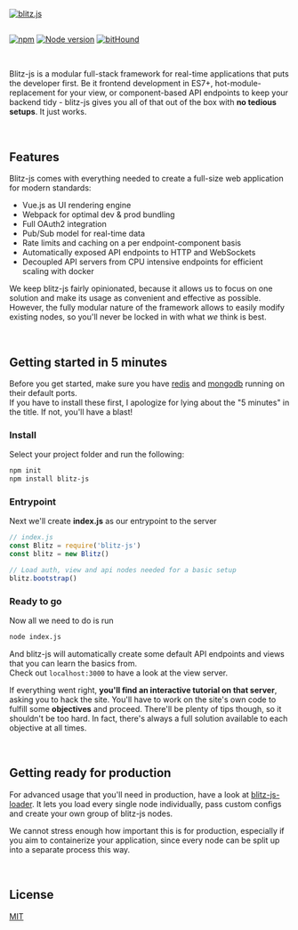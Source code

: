[![blitz.js](https://i.imgur.com/lotIdMo.png)](https://github.com/nexus-devs)

##  

[![npm](https://img.shields.io/npm/v/blitz-js.svg)](https://npmjs.org/blitz-js)
[![Node version](http://img.shields.io/badge/node-+8.10.LTS-brightgreen.svg)](https://nodejs.org/en/)
[![bitHound](https://img.shields.io/bithound/dependencies/github/nexus-devs/blitz-js.svg)](https://www.bithound.io/github/nexus-devs/blitz-js/master/dependencies/npm)


<br>

Blitz-js is a modular full-stack framework for real-time applications that puts
the developer first. Be it frontend development in ES7+,
hot-module-replacement for your view, or component-based API endpoints to keep
your backend tidy - blitz-js gives you all of that out of the box with
**no tedious setups**. It just works.

<br>

## Features
Blitz-js comes with everything needed to create a full-size
web application for modern standards:
- Vue.js as UI rendering engine
- Webpack for optimal dev & prod bundling
- Full OAuth2 integration
- Pub/Sub model for real-time data
- Rate limits and caching on a per endpoint-component basis
- Automatically exposed API endpoints to HTTP and WebSockets
- Decoupled API servers from CPU intensive endpoints for efficient scaling with
  docker

We keep blitz-js fairly opinionated, because it allows us to
focus on one solution and make its usage as convenient and effective as possible.
However, the fully modular nature of the framework allows to easily modify
existing nodes, so you'll never be locked in with what *we* think is best.

<br>

## Getting started in 5 minutes
Before you get started, make sure you have [redis](https://redis.io/) and
[mongodb](https://www.mongodb.com/download-center?jmp=nav#community) running on their default ports.<br>
If you have to install these first, I apologize for lying about the "5 minutes"
in the title. If not, you'll have a blast!

### Install
Select your project folder and run the following:
```sh
npm init
npm install blitz-js
```

### Entrypoint
Next we'll create **index.js** as our entrypoint to the server
```js
// index.js
const Blitz = require('blitz-js')
const blitz = new Blitz()

// Load auth, view and api nodes needed for a basic setup
blitz.bootstrap()
```

### Ready to go
Now all we need to do is run
```sh
node index.js
```
And blitz-js will automatically create some default API endpoints and views
that you can learn the basics from. <br>
Check out `localhost:3000` to have a look at the view server.

If everything went right, **you'll find an interactive tutorial on that server**,
asking you to hack the site. You'll have to work on the site's own code to
fulfill some **objectives** and proceed. There'll be plenty of tips though, so
it shouldn't be too hard. In fact, there's always a full solution available
to each objective at all times.

<br>

## Getting ready for production
For advanced usage that you'll need in production, have a look at [blitz-js-loader](https://github.com/nexus-devs/blitz-js-loader). It lets you
load every single node individually, pass custom configs and create your own
group of blitz-js nodes.

We cannot stress enough how important this is for production, especially if
you aim to containerize your application, since every node can be
split up into a separate process this way.

<br>

## License
[MIT](/LICENSE)
